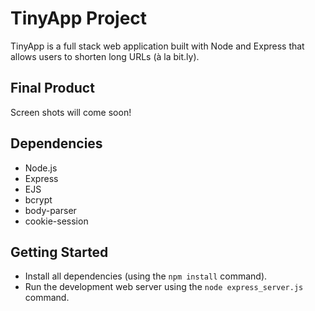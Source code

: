 # TinyApp Project

TinyApp is a full stack web application built with Node and Express that allows users to shorten long URLs (à la bit.ly).

## Final Product

Screen shots will come soon!

## Dependencies

- Node.js
- Express
- EJS
- bcrypt
- body-parser
- cookie-session

## Getting Started

- Install all dependencies (using the `npm install` command).
- Run the development web server using the `node express_server.js` command.
